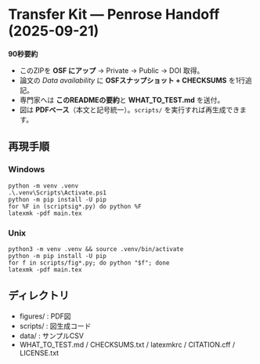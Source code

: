 # Transfer Kit — Penrose Handoff (2025-09-21)

**90秒要約**  
- このZIPを **OSF にアップ** → Private → Public → DOI 取得。  
- 論文の *Data availability* に **OSFスナップショット + CHECKSUMS** を1行追記。  
- 専門家へは **このREADMEの要約**と **WHAT_TO_TEST.md** を送付。  
- 図は **PDFベース**（本文と記号統一）。`scripts/` を実行すれば再生成できます。

## 再現手順
### Windows
```
python -m venv .venv
.\.venv\Scripts\Activate.ps1
python -m pip install -U pip
for %F in (scriptsig*.py) do python %F
latexmk -pdf main.tex
```
### Unix
```
python3 -m venv .venv && source .venv/bin/activate
python -m pip install -U pip
for f in scripts/fig*.py; do python "$f"; done
latexmk -pdf main.tex
```

## ディレクトリ
- figures/ : PDF図
- scripts/ : 図生成コード
- data/    : サンプルCSV
- WHAT_TO_TEST.md / CHECKSUMS.txt / latexmkrc / CITATION.cff / LICENSE.txt

